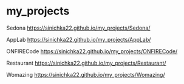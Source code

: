 # my_projects

Sedona
https://sinichka22.github.io/my_projects/Sedona/

AppLab 
https://sinichka22.github.io/my_projects/AppLab/

ONFIRECode
https://sinichka22.github.io/my_projects/ONFIRECode/

Restaurant
https://sinichka22.github.io/my_projects/Restaurant/

Womazing
https://sinichka22.github.io/my_projects/Womazing/
